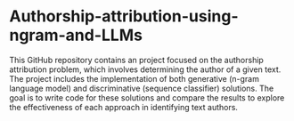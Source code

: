 # Authorship-attribution-using-ngram-and-LLMs

This GitHub repository contains an project focused on the authorship attribution problem, which involves determining the author of a given text. The project includes the implementation of both generative (n-gram language model) and discriminative (sequence classifier) solutions. The goal is to write code for these solutions and compare the results to explore the effectiveness of each approach in identifying text authors.

